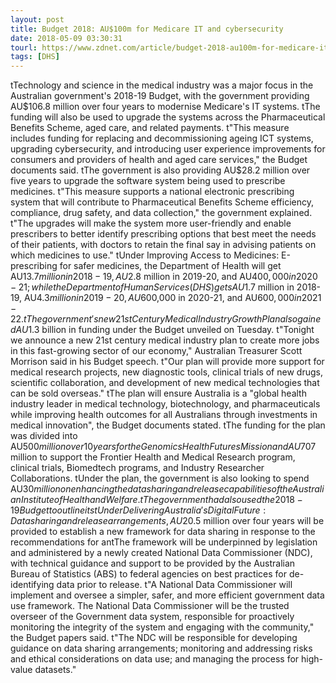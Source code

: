 ```yaml
---
layout: post
title: Budget 2018: AU$100m for Medicare IT and cybersecurity
date: 2018-05-09 03:30:31
tourl: https://www.zdnet.com/article/budget-2018-au100m-for-medicare-it-and-cybersecurity/
tags: [DHS]
---
```

 tTechnology and science in the medical industry was a major focus in the Australian government's 2018-19 Budget, with the government providing AU$106.8 million over four years to modernise Medicare's IT systems. tThe funding will also be used to upgrade the systems across the Pharmaceutical Benefits Scheme, aged care, and related payments. t"This measure includes funding for replacing and decommissioning ageing ICT systems, upgrading cybersecurity, and introducing user experience improvements for consumers and providers of health and aged care services," the Budget documents said. tThe government is also providing AU$28.2 million over five years to upgrade the software system being used to prescribe medicines. t"This measure supports a national electronic prescribing system that will contribute to Pharmaceutical Benefits Scheme efficiency, compliance, drug safety, and data collection," the government explained. t"The upgrades will make the system more user-friendly and enable prescribers to better identify prescribing options that best meet the needs of their patients, with doctors to retain the final say in advising patients on which medicines to use." tUnder Improving Access to Medicines: E-prescribing for safer medicines, the Department of Health will get AU$13.7 million in 2018-19, AU$2.8 million in 2019-20, and AU$400,000 in 2020-21; while the Department of Human Services (DHS) gets AU$1.7 million in 2018-19, AU$4.3 million in 2019-20, AU$600,000 in 2020-21, and AU$600,000 in 2021-22. tThe government's new 21st Century Medical Industry Growth Plan also gained AU$1.3 billion in funding under the Budget unveiled on Tuesday. t"Tonight we announce a new 21st century medical industry plan to create more jobs in this fast-growing sector of our economy," Australian Treasurer Scott Morrison said in his Budget speech. t"Our plan will provide more support for medical research projects, new diagnostic tools, clinical trials of new drugs, scientific collaboration, and development of new medical technologies that can be sold overseas." tThe plan will ensure Australia is a "global health industry leader in medical technology, biotechnology, and pharmaceuticals while improving health outcomes for all Australians through investments in medical innovation", the Budget documents stated. tThe funding for the plan was divided into AU$500 million over 10 years for the Genomics Health Futures Mission and AU$707 million to support the Frontier Health and Medical Research program, clinical trials, Biomedtech programs, and Industry Researcher Collaborations. tUnder the plan, the government is also looking to spend AU$30 million on enhancing the data sharing and release capabilities of the Australian Institute of Health and Welfare. tThe government had also used the 2018-19 Budget to outline itstUnder Delivering Australia's Digital Future: Data sharing and release arrangements, AU$20.5 million over four years will be provided to establish a new framework for data sharing in response to the recommendations for antThe framework will be underpinned by legislation and administered by a newly created National Data Commissioner (NDC), with technical guidance and support to be provided by the Australian Bureau of Statistics (ABS) to federal agencies on best practices for de-identifying data prior to release. t"A National Data Commissioner will implement and oversee a simpler, safer, and more efficient government data use framework. The National Data Commissioner will be the trusted overseer of the Government data system, responsible for proactively monitoring the integrity of the system and engaging with the community," the Budget papers said. t"The NDC will be responsible for developing guidance on data sharing arrangements; monitoring and addressing risks and ethical considerations on data use; and managing the process for high-value datasets."